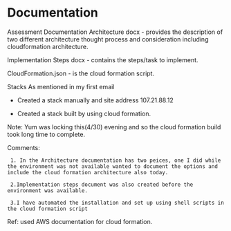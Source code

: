 # Documentation
Assessment Documentation
  Architecture docx - provides the description of two different architecture thought process and consideration including            cloudformation architecture.
  
  Implementation Steps docx - contains the steps/task to implement.
  
  CloudFormation.json - is the cloud formation script.

Stacks
  As mentioned in my first email
  
  - Created a stack manually and site address 107.21.88.12
  
  - Created a stack built by using cloud formation.
    
Note:
  Yum was locking this(4/30) evening and so the cloud formation build took long time to complete.

Comments:
     
     1. In the Architecture documentation has two peices, one I did while the environment was not available wanted to document the options and include the cloud formation architecture also today.
  
     2.Implementation steps document was also created before the environment was available. 
  
     3.I have automated the installation and set up using shell scripts in the cloud formation script
     
Ref:
    used AWS documentation for cloud formation.
